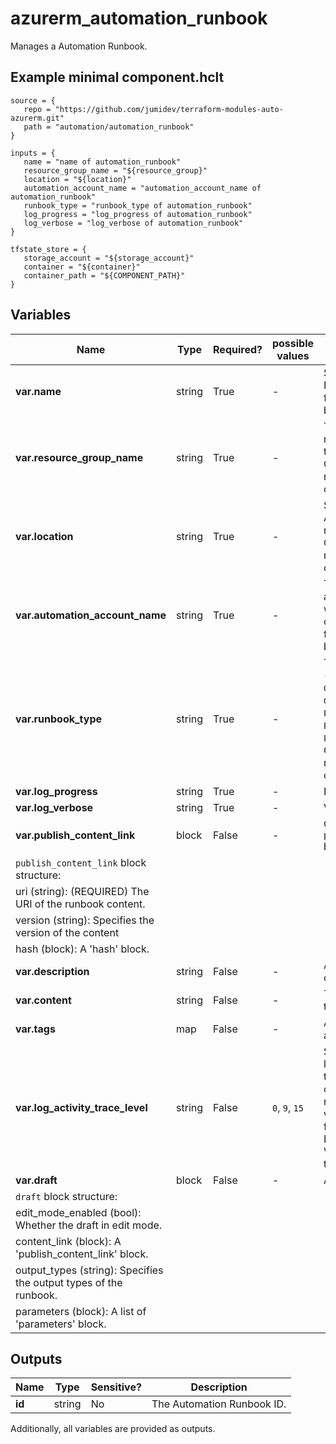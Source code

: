 # azurerm_automation_runbook

Manages a Automation Runbook.

## Example minimal component.hclt

```hcl
source = {
   repo = "https://github.com/jumidev/terraform-modules-auto-azurerm.git" 
   path = "automation/automation_runbook" 
}

inputs = {
   name = "name of automation_runbook" 
   resource_group_name = "${resource_group}" 
   location = "${location}" 
   automation_account_name = "automation_account_name of automation_runbook" 
   runbook_type = "runbook_type of automation_runbook" 
   log_progress = "log_progress of automation_runbook" 
   log_verbose = "log_verbose of automation_runbook" 
}

tfstate_store = {
   storage_account = "${storage_account}" 
   container = "${container}" 
   container_path = "${COMPONENT_PATH}" 
}

```

## Variables

| Name | Type | Required? |  possible values |  Description |
| ---- | ---- | --------- |  ----------- | ----------- |
| **var.name** | string | True | -  |  Specifies the name of the Runbook. Changing this forces a new resource to be created. | 
| **var.resource_group_name** | string | True | -  |  The name of the resource group in which the Runbook is created. Changing this forces a new resource to be created. | 
| **var.location** | string | True | -  |  Specifies the supported Azure location where the resource exists. Changing this forces a new resource to be created. | 
| **var.automation_account_name** | string | True | -  |  The name of the automation account in which the Runbook is created. Changing this forces a new resource to be created. | 
| **var.runbook_type** | string | True | -  |  The type of the runbook - can be either `Graph`, `GraphPowerShell`, `GraphPowerShellWorkflow`, `PowerShellWorkflow`, `PowerShell`, `Python3`, `Python2` or `Script`. Changing this forces a new resource to be created. | 
| **var.log_progress** | string | True | -  |  Progress log option. | 
| **var.log_verbose** | string | True | -  |  Verbose log option. | 
| **var.publish_content_link** | block | False | -  |  One `publish_content_link` block. | 
| `publish_content_link` block structure: || 
|   uri (string): (REQUIRED) The URI of the runbook content. ||
|   version (string): Specifies the version of the content ||
|   hash (block): A 'hash' block. ||
| **var.description** | string | False | -  |  A description for this credential. | 
| **var.content** | string | False | -  |  The desired content of the runbook. | 
| **var.tags** | map | False | -  |  A mapping of tags to assign to the resource. | 
| **var.log_activity_trace_level** | string | False | `0`, `9`, `15`  |  Specifies the activity-level tracing options of the runbook, available only for Graphical runbooks. Possible values are `0` for None, `9` for Basic, and `15` for Detailed. Must turn on Verbose logging in order to see the tracing. | 
| **var.draft** | block | False | -  |  A `draft` block . | 
| `draft` block structure: || 
|   edit_mode_enabled (bool): Whether the draft in edit mode. ||
|   content_link (block): A 'publish_content_link' block. ||
|   output_types (string): Specifies the output types of the runbook. ||
|   parameters (block): A list of 'parameters' block. ||



## Outputs

| Name | Type | Sensitive? | Description |
| ---- | ---- | --------- | --------- |
| **id** | string | No  | The Automation Runbook ID. | 

Additionally, all variables are provided as outputs.
